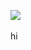 <img src="https://64.media.tumblr.com/0cb20cbb68d06d75b99221dfb952b0b4/3c74d06b377fdc9b-7a/s400x600/32b86fffcb3ec40311e817047494ae6192fdbe94.webp"/> </p><p> 


hi
